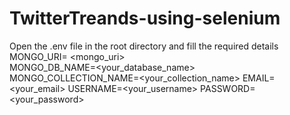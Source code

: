 # TwitterTreands-using-selenium

Open the .env file in the root directory and fill the required details
MONGO_URI= <mongo_uri>  
MONGO_DB_NAME=<your_database_name>
MONGO_COLLECTION_NAME=<your_collection_name>
EMAIL=<your_email>
USERNAME=<your_username>
PASSWORD=<your_password>
